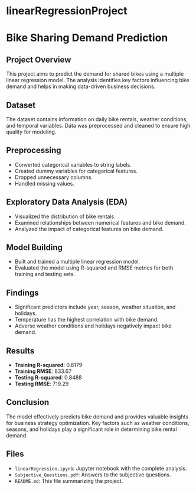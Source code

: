 # linearRegressionProject

# Bike Sharing Demand Prediction

## Project Overview
This project aims to predict the demand for shared bikes using a multiple linear regression model. The analysis identifies key factors influencing bike demand and helps in making data-driven business decisions.

## Dataset
The dataset contains information on daily bike rentals, weather conditions, and temporal variables. Data was preprocessed and cleaned to ensure high quality for modeling.

## Preprocessing
- Converted categorical variables to string labels.
- Created dummy variables for categorical features.
- Dropped unnecessary columns.
- Handled missing values.

## Exploratory Data Analysis (EDA)
- Visualized the distribution of bike rentals.
- Examined relationships between numerical features and bike demand.
- Analyzed the impact of categorical features on bike demand.

## Model Building
- Built and trained a multiple linear regression model.
- Evaluated the model using R-squared and RMSE metrics for both training and testing sets.

## Findings
- Significant predictors include year, season, weather situation, and holidays.
- Temperature has the highest correlation with bike demand.
- Adverse weather conditions and holidays negatively impact bike demand.

## Results
- **Training R-squared**: 0.8179
- **Training RMSE**: 833.67
- **Testing R-squared**: 0.8488
- **Testing RMSE**: 719.29

## Conclusion
The model effectively predicts bike demand and provides valuable insights for business strategy optimization. Key factors such as weather conditions, seasons, and holidays play a significant role in determining bike rental demand.

## Files
- `linearRegression.ipynb`: Jupyter notebook with the complete analysis.
- `Subjective_Questions.pdf`: Answers to the subjective questions.
- `README.md`: This file summarizing the project.
